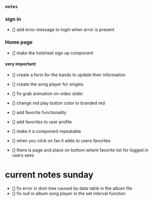 ### `notes`

### sign in

- [] add error message to login when error is present

### Home page

- [] make the hotsheet sign up component

#### very important

- [] create a form for the bands to update their information

- [] create the song player for singles

- [] fix grab animation on video slider

- [] change red play button color to branded red

- [] add favorite functionality
- [] add favorites to user profile
- [] make it a component repeatable
- [] when you click on fav it adds to users favorites
- [] there is page and place on bottom where favorite list for logged in users sees

# current notes sunday

- [] fix error in dom tree caused by data table in the album file
- [] fix null in album song player in the set interval function
